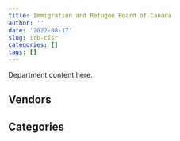 ```yaml
---
title: Immigration and Refugee Board of Canada
author: ''
date: '2022-08-17'
slug: irb-cisr
categories: []
tags: []
---
```


<script src="/rmarkdown-libs/htmlwidgets/htmlwidgets.js"></script>
<link href="/rmarkdown-libs/datatables-css/datatables-crosstalk.css" rel="stylesheet" />
<script src="/rmarkdown-libs/datatables-binding/datatables.js"></script>
<script src="/rmarkdown-libs/jquery/jquery-3.6.0.min.js"></script>
<link href="/rmarkdown-libs/dt-core-bootstrap/css/dataTables.bootstrap.min.css" rel="stylesheet" />
<link href="/rmarkdown-libs/dt-core-bootstrap/css/dataTables.bootstrap.extra.css" rel="stylesheet" />
<script src="/rmarkdown-libs/dt-core-bootstrap/js/jquery.dataTables.min.js"></script>
<script src="/rmarkdown-libs/dt-core-bootstrap/js/dataTables.bootstrap.min.js"></script>
<link href="/rmarkdown-libs/crosstalk/css/crosstalk.min.css" rel="stylesheet" />
<script src="/rmarkdown-libs/crosstalk/js/crosstalk.min.js"></script>
<script src="/rmarkdown-libs/htmlwidgets/htmlwidgets.js"></script>
<link href="/rmarkdown-libs/datatables-css/datatables-crosstalk.css" rel="stylesheet" />
<script src="/rmarkdown-libs/datatables-binding/datatables.js"></script>
<script src="/rmarkdown-libs/jquery/jquery-3.6.0.min.js"></script>
<link href="/rmarkdown-libs/dt-core-bootstrap/css/dataTables.bootstrap.min.css" rel="stylesheet" />
<link href="/rmarkdown-libs/dt-core-bootstrap/css/dataTables.bootstrap.extra.css" rel="stylesheet" />
<script src="/rmarkdown-libs/dt-core-bootstrap/js/jquery.dataTables.min.js"></script>
<script src="/rmarkdown-libs/dt-core-bootstrap/js/dataTables.bootstrap.min.js"></script>
<link href="/rmarkdown-libs/crosstalk/css/crosstalk.min.css" rel="stylesheet" />
<script src="/rmarkdown-libs/crosstalk/js/crosstalk.min.js"></script>

Department content here.

## Vendors

<div id="htmlwidget-1" style="width:100%;height:auto;" class="datatables html-widget"></div>
<script type="application/json" data-for="htmlwidget-1">{"x":{"style":"bootstrap","filter":"none","vertical":false,"data":[["<a href=\"/vendors/2keys/\">2KEYS<\/a>","<a href=\"/vendors/4_office_automation/\">4 OFFICE AUTOMATION<\/a>","<a href=\"/vendors/adga_group/\">ADGA GROUP<\/a>","<a href=\"/vendors/advanced_business_interiors/\">ADVANCED BUSINESS INTERIORS<\/a>","<a href=\"/vendors/advanced_chippewa_technologies/\">ADVANCED CHIPPEWA TECHNOLOGIES<\/a>","<a href=\"/vendors/altis_human_resources/\">ALTIS HUMAN RESOURCES<\/a>","<a href=\"/vendors/applied_electonics/\">APPLIED ELECTONICS<\/a>","<a href=\"/vendors/bmc_software_canada/\">BMC SOFTWARE CANADA<\/a>","<a href=\"/vendors/bp_m_government_im_it_consulting/\">BP M GOVERNMENT IM IT CONSULTING<\/a>","<a href=\"/vendors/canadian_corps_of_commissionaires/\">CANADIAN CORPS OF COMMISSIONAIRES<\/a>","<a href=\"/vendors/canon/\">CANON<\/a>","<a href=\"/vendors/cbci_telecom/\">CBCI TELECOM<\/a>","<a href=\"/vendors/cdw_canada/\">CDW CANADA<\/a>","<a href=\"/vendors/cistel_technology/\">CISTEL TECHNOLOGY<\/a>","<a href=\"/vendors/closereach/\">CLOSEREACH<\/a>","<a href=\"/vendors/conoscenti_technologies/\">CONOSCENTI TECHNOLOGIES<\/a>","<a href=\"/vendors/coradix_technology_consulting/\">CORADIX TECHNOLOGY CONSULTING<\/a>","<a href=\"/vendors/csdc_systems/\">CSDC SYSTEMS<\/a>","<a href=\"/vendors/d_doyle_installations/\">D DOYLE INSTALLATIONS<\/a>","<a href=\"/vendors/decisive_technologies/\">DECISIVE TECHNOLOGIES<\/a>","<a href=\"/vendors/deloitte_and_touche/\">DELOITTE AND TOUCHE<\/a>","<a href=\"/vendors/ecole_de_langues_la_cite/\">ECOLE DE LANGUES LA CITE<\/a>","<a href=\"/vendors/excel_human_resources/\">EXCEL HUMAN RESOURCES<\/a>","<a href=\"/vendors/factiva/\">FACTIVA<\/a>","<a href=\"/vendors/gartner/\">GARTNER<\/a>","<a href=\"/vendors/genesis_integration/\">GENESIS INTEGRATION<\/a>","<a href=\"/vendors/global_upholstery/\">GLOBAL UPHOLSTERY<\/a>","<a href=\"/vendors/grand_toy/\">GRAND TOY<\/a>","<a href=\"/vendors/graybridge_international_consulting/\">GRAYBRIDGE INTERNATIONAL CONSULTING<\/a>","<a href=\"/vendors/hypertec/\">HYPERTEC<\/a>","<a href=\"/vendors/ifathom/\">IFATHOM<\/a>","<a href=\"/vendors/info_tech_research_group/\">INFO TECH RESEARCH GROUP<\/a>","<a href=\"/vendors/integra_networks/\">INTEGRA NETWORKS<\/a>","<a href=\"/vendors/interactive_audio_visual/\">INTERACTIVE AUDIO VISUAL<\/a>","<a href=\"/vendors/international_reporting/\">INTERNATIONAL REPORTING<\/a>","<a href=\"/vendors/iron_mountain/\">IRON MOUNTAIN<\/a>","<a href=\"/vendors/konica_minolta_business_solutions/\">KONICA MINOLTA BUSINESS SOLUTIONS<\/a>","<a href=\"/vendors/lexisnexis_canada/\">LEXISNEXIS CANADA<\/a>","<a href=\"/vendors/lumina_it/\">LUMINA IT<\/a>","<a href=\"/vendors/makwa_resourcing/\">MAKWA RESOURCING<\/a>","<a href=\"/vendors/maplesoft_consulting/\">MAPLESOFT CONSULTING<\/a>","<a href=\"/vendors/mdos_consulting/\">MDOS CONSULTING<\/a>","<a href=\"/vendors/microsoft_canada/\">MICROSOFT CANADA<\/a>","<a href=\"/vendors/morneau_shepell/\">MORNEAU SHEPELL<\/a>","<a href=\"/vendors/newfound_recruiting/\">NEWFOUND RECRUITING<\/a>","<a href=\"/vendors/nisha_techonologies/\">NISHA TECHONOLOGIES<\/a>","<a href=\"/vendors/nitam_solutions/\">NITAM SOLUTIONS<\/a>","<a href=\"/vendors/nuix_north_america/\">NUIX NORTH AMERICA<\/a>","<a href=\"/vendors/orangutech/\">ORANGUTECH<\/a>","<a href=\"/vendors/paladin_group/\">PALADIN GROUP<\/a>","<a href=\"/vendors/panasonic/\">PANASONIC<\/a>","<a href=\"/vendors/pitney_bowes/\">PITNEY BOWES<\/a>","<a href=\"/vendors/pra/\">PRA<\/a>","<a href=\"/vendors/pricewaterhouse_coopers/\">PRICEWATERHOUSE COOPERS<\/a>","<a href=\"/vendors/printers_plus/\">PRINTERS PLUS<\/a>","<a href=\"/vendors/prosci_canada/\">PROSCI CANADA<\/a>","<a href=\"/vendors/purespirit_solutions/\">PURESPIRIT SOLUTIONS<\/a>","<a href=\"/vendors/qmr/\">QMR<\/a>","<a href=\"/vendors/quintet_consulting/\">QUINTET CONSULTING<\/a>","<a href=\"/vendors/sdl_international_canada/\">SDL INTERNATIONAL CANADA<\/a>","<a href=\"/vendors/shi_canada/\">SHI CANADA<\/a>","<a href=\"/vendors/si_systems/\">SI SYSTEMS<\/a>","<a href=\"/vendors/sierra_systems_group/\">SIERRA SYSTEMS GROUP<\/a>","<a href=\"/vendors/softchoice/\">SOFTCHOICE<\/a>","<a href=\"/vendors/stoneworks_technologies/\">STONEWORKS TECHNOLOGIES<\/a>","<a href=\"/vendors/systemscope/\">SYSTEMSCOPE<\/a>","<a href=\"/vendors/tag_hr/\">TAG HR<\/a>","<a href=\"/vendors/tecsis/\">TECSIS<\/a>","<a href=\"/vendors/teknion/\">TEKNION<\/a>","<a href=\"/vendors/teksystems_canada/\">TEKSYSTEMS CANADA<\/a>","<a href=\"/vendors/tenaquip/\">TENAQUIP<\/a>","<a href=\"/vendors/the_aim_group/\">THE AIM GROUP<\/a>","<a href=\"/vendors/the_ktl_group/\">THE KTL GROUP<\/a>","<a href=\"/vendors/the_right_door_consulting/\">THE RIGHT DOOR CONSULTING<\/a>","<a href=\"/vendors/turtle_island_staffing/\">TURTLE ISLAND STAFFING<\/a>","<a href=\"/vendors/veritaaq_technology_house/\">VERITAAQ TECHNOLOGY HOUSE<\/a>","<a href=\"/vendors/wesco_distribution_canada/\">WESCO DISTRIBUTION CANADA<\/a>","<a href=\"/vendors/xerox/\">XEROX<\/a>","<a href=\"/vendors/zernam_enterprise/\">ZERNAM ENTERPRISE<\/a>"],[null,null,null,null,null,null,null,null,null,null,null,null,null,null,null,"$   166,405.57",null,null,null,null,null,null,null,null,null,null,null,null,null,null,null,null,null,null,null,null,null,null,null,null,"$   174,797.82",null,null,null,null,null,null,null,null,null,null,null,null,null,null,null,null,null,null,null,null,null,null,null,null,null,null,null,null,null,null,null,null,null,null,"$   382,601.65",null,"$    44,941.86",null],[null,"$     8,845.38",null,null,null,null,null,null,null,null,null,null,null,"$    14,767.19",null,"$   166,405.57",null,null,null,null,null,null,null,null,null,null,null,null,null,null,"$   170,927.46",null,null,null,null,null,null,null,null,null,"$   281,548.95",null,null,null,"$    84,677.63",null,null,null,"$   190,010.01",null,null,null,null,null,null,null,null,null,null,null,null,"$    77,543.44",null,null,null,null,null,null,null,"$   324,445.73",null,null,null,null,null,"$   413,606.86",null,"$    48,037.50","$    67,923.39"],["$   102,434.50","$    29,780.01",null,"$   141,318.13","$    18,974.88",null,null,null,"$    16,187.25","$ 1,609,866.31","$    40,778.23",null,"$   600,214.94","$    88,603.13",null,"$   166,861.48","$   103,818.75","$    17,498.51","$    81,454.67","$   219,948.23","$    24,860.00","$    32,000.00","$   198,790.96","$    32,015.16","$     5,704.31",null,"$   290,622.80","$    12,705.64",null,"$   134,511.70","$   284,823.57","$    34,352.00",null,"$    11,492.10","$   477,986.68","$   244,891.03",null,null,"$    44,896.62",null,"$   522,355.52",null,"$   277,569.74",null,"$   227,882.45","$ 1,758,717.97","$   406,493.77","$        82.00","$   432,024.74","$    20,824.83",null,"$     6,373.83","$    17,771.97","$    49,963.01","$     1,861.30","$   123,904.50",null,"$    89,324.68","$     4,755.20",null,"$    14,140.49","$   310,107.51",null,"$    23,430.24","$    68,222.51","$   225,786.68",null,null,"$   423,644.41","$   527,520.21",null,"$   101,700.00","$   105,655.00",null,"$    12,645.58","$   473,145.04",null,"$    81,388.59","$   182,793.83"],[null,"$    31,817.10","$    28,708.72",null,"$   164,767.43","$    60,201.50","$   284,727.88","$       199.08",null,"$ 2,002,134.88","$    91,766.72","$   181,452.56","$   553,451.06","$   141,238.52","$   288,426.44","$   284,155.26",null,"$    23,225.30",null,null,"$   419,470.72","$    25,290.00","$    57,705.40","$    35,216.68","$   142,838.21","$    63,350.18",null,"$    12,690.76","$    14,988.75","$   416,645.12","$   321,925.99","$    10,823.23","$   337,011.37",null,"$ 1,072,395.02","$   265,806.67","$     9,677.05","$    14,472.00","$    40,473.30","$   102,293.25","$   647,974.70","$   102,830.00","$   276,811.35","$       430.52","$   238,360.98",null,"$    24,916.50","$    14,964.48","$   802,689.47",null,"$    74,578.31","$     6,663.68","$    36,648.42",null,"$    20,837.57",null,"$   299,278.75","$   138,198.72","$    34,032.29","$    19,017.90","$    20,151.35","$   216,432.43","$   251,549.96","$    12,292.95",null,"$    97,093.07","$    66,429.04","$    86,614.50","$    32,902.43","$   526,078.90","$    21,326.44",null,"$    38,420.00","$    39,548.59",null,"$    98,310.00","$    11,954.74","$   149,870.82","$   182,294.40"]],"container":"<table class=\"table table-striped table-hover row-border order-column display\">\n  <thead>\n    <tr>\n      <th>Vendor<\/th>\n      <th>2017-2018<\/th>\n      <th>2018-2019<\/th>\n      <th>2019-2020<\/th>\n      <th>2020-2021<\/th>\n    <\/tr>\n  <\/thead>\n<\/table>","options":{"order":[[4,"desc"]],"pageLength":10,"autoWidth":true,"columnDefs":[],"orderClasses":false}},"evals":[],"jsHooks":[]}</script>

## Categories

<div id="htmlwidget-2" style="width:100%;height:auto;" class="datatables html-widget"></div>
<script type="application/json" data-for="htmlwidget-2">{"x":{"style":"bootstrap","filter":"none","vertical":false,"data":[["<a href=\"/categories/1_facilities_and_construction/\">Facilities and construction<\/a>","<a href=\"/categories/10_office_management/\">Office management<\/a>","<a href=\"/categories/2_professional_services/\">Professional services<\/a>","<a href=\"/categories/3_information_technology/\">Information technology<\/a>","<a href=\"/categories/6_industrial_products_and_services/\">Industrial products and services<\/a>","<a href=\"/categories/8_security_and_protection/\">Security and protection<\/a>","<a href=\"/categories/9_human_capital/\">Human capital<\/a>"],[null,"$    84,298.19","$    39,954.44","$   723,805.05",null,null,null],["$   158,970.21","$    96,239.21","$   659,702.91","$ 1,970,360.00",null,null,null],["$   487,807.13","$ 2,796,148.19","$ 6,148,113.03","$ 7,738,612.90","$   117,938.57","$ 1,995,648.50","$   333,879.72"],["$   849,568.66","$ 1,049,067.26","$ 9,606,833.14","$ 8,614,118.35","$   218,640.70","$ 2,536,590.78","$   455,337.23"]],"container":"<table class=\"table table-striped table-hover row-border order-column display\">\n  <thead>\n    <tr>\n      <th>Category<\/th>\n      <th>2017-2018<\/th>\n      <th>2018-2019<\/th>\n      <th>2019-2020<\/th>\n      <th>2020-2021<\/th>\n    <\/tr>\n  <\/thead>\n<\/table>","options":{"order":[[4,"desc"]],"pageLength":20,"autoWidth":true,"columnDefs":[],"orderClasses":false,"lengthMenu":[10,20,25,50,100]}},"evals":[],"jsHooks":[]}</script>
